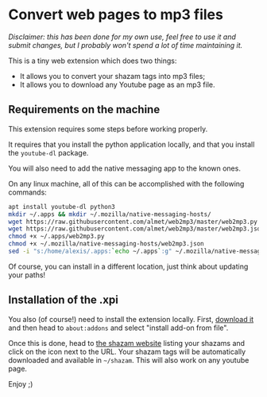 # Convert web pages to mp3 files

*Disclaimer: this has been done for my own use, feel free to use it and submit
changes, but I probably won't spend a lot of time maintaining it.*

This is a tiny web extension which does two things:

- It allows you to convert your shazam tags into mp3 files;
- It allows you to download any Youtube page as an mp3 file.

## Requirements on the machine

This extension requires some steps before working properly.

It requires that you install the python application locally, and that
you install the `youtube-dl` package.

You will also need to add the native messaging app to the known ones.

On any linux machine, all of this can be accomplished with the following commands:

```bash
apt install youtube-dl python3
mkdir ~/.apps && mkdir ~/.mozilla/native-messaging-hosts/
wget https://raw.githubusercontent.com/almet/web2mp3/master/web2mp3.py -O ~/.apps/web2mp3.py
wget https://raw.githubusercontent.com/almet/web2mp3/master/web2mp3.json -O ~/.mozilla/native-messaging-hosts/web2mp3.json
chmod +x ~/.apps/web2mp3.py
chmod +x ~/.mozilla/native-messaging-hosts/web2mp3.json
sed -i "s:/home/alexis/.apps:`echo ~/.apps`:g" ~/.mozilla/native-messaging-hosts/web2mp3.json
```

Of course, you can install in a different location, just think about updating your paths!

## Installation of the .xpi

You also (of course!) need to install the extension locally. First, [download
it](https://github.com/almet/web2mp3/blob/master/dist/shazam_to_mp3-1.0-an+fx.xpi?raw=true)
and then head to `about:addons` and select "install add-on from file".

Once this is done, head to [the shazam
website](https://www.shazam.com/myshazam) listing your shazams and click on the
icon next to the URL. Your shazam tags will be automatically downloaded and
available in `~/shazam`. This will also work on any youtube page.

Enjoy ;)
